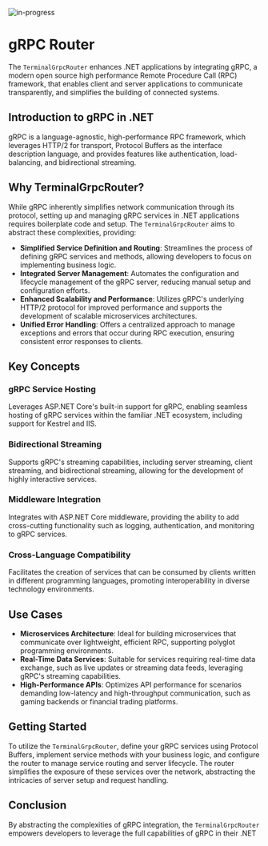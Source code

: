 ![in-progress](https://img.shields.io/badge/status-under--review-yellow)

# gRPC Router

The `TerminalGrpcRouter` enhances .NET applications by integrating gRPC, a modern open source high performance Remote Procedure Call (RPC) framework, that enables client and server applications to communicate transparently, and simplifies the building of connected systems.

## Introduction to gRPC in .NET

gRPC is a language-agnostic, high-performance RPC framework, which leverages HTTP/2 for transport, Protocol Buffers as the interface description language, and provides features like authentication, load-balancing, and bidirectional streaming.

## Why TerminalGrpcRouter?

While gRPC inherently simplifies network communication through its protocol, setting up and managing gRPC services in .NET applications requires boilerplate code and setup. The `TerminalGrpcRouter` aims to abstract these complexities, providing:

- **Simplified Service Definition and Routing**: Streamlines the process of defining gRPC services and methods, allowing developers to focus on implementing business logic.
- **Integrated Server Management**: Automates the configuration and lifecycle management of the gRPC server, reducing manual setup and configuration efforts.
- **Enhanced Scalability and Performance**: Utilizes gRPC's underlying HTTP/2 protocol for improved performance and supports the development of scalable microservices architectures.
- **Unified Error Handling**: Offers a centralized approach to manage exceptions and errors that occur during RPC execution, ensuring consistent error responses to clients.

## Key Concepts

### gRPC Service Hosting

Leverages ASP.NET Core's built-in support for gRPC, enabling seamless hosting of gRPC services within the familiar .NET ecosystem, including support for Kestrel and IIS.

### Bidirectional Streaming

Supports gRPC's streaming capabilities, including server streaming, client streaming, and bidirectional streaming, allowing for the development of highly interactive services.

### Middleware Integration

Integrates with ASP.NET Core middleware, providing the ability to add cross-cutting functionality such as logging, authentication, and monitoring to gRPC services.

### Cross-Language Compatibility

Facilitates the creation of services that can be consumed by clients written in different programming languages, promoting interoperability in diverse technology environments.

## Use Cases

- **Microservices Architecture**: Ideal for building microservices that communicate over lightweight, efficient RPC, supporting polyglot programming environments.
- **Real-Time Data Services**: Suitable for services requiring real-time data exchange, such as live updates or streaming data feeds, leveraging gRPC's streaming capabilities.
- **High-Performance APIs**: Optimizes API performance for scenarios demanding low-latency and high-throughput communication, such as gaming backends or financial trading platforms.

## Getting Started

To utilize the `TerminalGrpcRouter`, define your gRPC services using Protocol Buffers, implement service methods with your business logic, and configure the router to manage service routing and server lifecycle. The router simplifies the exposure of these services over the network, abstracting the intricacies of server setup and request handling.

## Conclusion

By abstracting the complexities of gRPC integration, the `TerminalGrpcRouter` empowers developers to leverage the full capabilities of gRPC in their .NET
